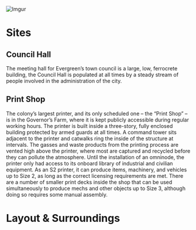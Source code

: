 ![Imgur](https://i.imgur.com/4mlnC3y.png)

# Sites

## Council Hall
The meeting hall for Evergreen’s town council is a large, low, ferrocrete building, the Council Hall is populated at all times by a steady stream of people involved in the administration of the city.

## Print Shop
The colony’s largest printer, and its only scheduled one – the “Print Shop” – is in the Governor’s Farm, where it is kept publicly accessible during regular working hours. The printer is built inside a three-story, fully enclosed building protected by armed guards at all times. A command tower sits adjacent to the printer and catwalks ring the inside of the structure at intervals. The gasses and waste products from the printing process are vented high above the printer, where most are captured and recycled before they can pollute the atmosphere. Until the installation of an omninode, the printer only had access to its onboard library of industrial and civilian equipment. As an S2 printer, it can produce items, machinery, and vehicles up to Size 2, as long as the correct licensing requirements are met. There are a number of smaller print decks inside the shop that can be used simultaneously to produce mechs and other objects up to Size 3, although doing so requires some manual assembly.

# Layout & Surroundings